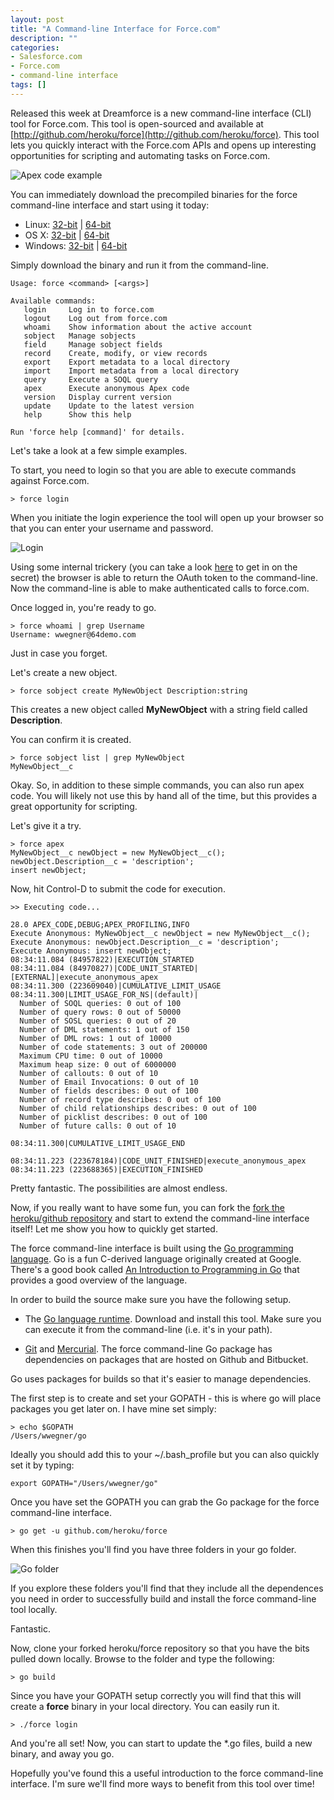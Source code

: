 ```yaml
---
layout: post
title: "A Command-line Interface for Force.com"
description: ""
categories:
- Salesforce.com
- Force.com
- command-line interface
tags: []
---
```


Released this week at Dreamforce is a new command-line interface (CLI) tool for Force.com. This tool is open-sourced and available at [http://github.com/heroku/force](http://github.com/heroku/force). This tool lets you quickly interact with the Force.com APIs and opens up interesting opportunities for scripting and automating tasks on Force.com.

![Apex code example](http://wadewegner.blob.core.windows.net/wordpress/2013-11-18-ApexCode.png)

You can immediately download the precompiled binaries for the force command-line interface and start using it today:

* Linux: [32-bit](https://godist.herokuapp.com/projects/heroku/force/releases/current/linux-386/force) | [64-bit](https://godist.herokuapp.com/projects/heroku/force/releases/current/linux-amd64/force)
* OS X: [32-bit](https://godist.herokuapp.com/projects/heroku/force/releases/current/darwin-386/force) | [64-bit](https://godist.herokuapp.com/projects/heroku/force/releases/current/darwin-amd64/force)
* Windows: [32-bit](https://godist.herokuapp.com/projects/heroku/force/releases/current/windows-386/force.exe) | [64-bit](https://godist.herokuapp.com/projects/heroku/force/releases/current/windows-amd64/force.exe)

Simply download the binary and run it from the command-line.

	Usage: force <command> [<args>]
	
	Available commands:
	   login     Log in to force.com
	   logout    Log out from force.com
	   whoami    Show information about the active account
	   sobject   Manage sobjects
	   field     Manage sobject fields
	   record    Create, modify, or view records
	   export    Export metadata to a local directory
	   import    Import metadata from a local directory
	   query     Execute a SOQL query
	   apex      Execute anonymous Apex code
	   version   Display current version
	   update    Update to the latest version
	   help      Show this help
	
	Run 'force help [command]' for details.

Let's take a look at a few simple examples.

To start, you need to login so that you are able to execute commands against Force.com.

	> force login

When you initiate the login experience the tool will open up your browser so that you can enter your username and password.

![Login](http://wadewegner.blob.core.windows.net/wordpress/2013-11-17-Login.png)

Using some internal trickery (you can take a look [here](https://github.com/heroku/force/blob/master/force.go#L374) to get in on the secret) the browser is able to return the OAuth token to the command-line. Now the command-line is able to make authenticated calls to force.com.

Once logged in, you're ready to go.

	> force whoami | grep Username
	Username: wwegner@64demo.com

Just in case you forget.

Let's create a new object.

	> force sobject create MyNewObject Description:string

This creates a new object called **MyNewObject** with a string field called **Description**.

You can confirm it is created.

	> force sobject list | grep MyNewObject
	MyNewObject__c

Okay. So, in addition to these simple commands, you can also run apex code. You will likely not use this by hand all of the time, but this provides a great opportunity for scripting.

Let's give it a try.

	> force apex
	MyNewObject__c newObject = new MyNewObject__c();
	newObject.Description__c = 'description';
	insert newObject;

Now, hit Control-D to submit the code for execution.

	>> Executing code...

	28.0 APEX_CODE,DEBUG;APEX_PROFILING,INFO
	Execute Anonymous: MyNewObject__c newObject = new MyNewObject__c();
	Execute Anonymous: newObject.Description__c = 'description';
	Execute Anonymous: insert newObject;
	08:34:11.084 (84957822)|EXECUTION_STARTED
	08:34:11.084 (84970827)|CODE_UNIT_STARTED|[EXTERNAL]|execute_anonymous_apex
	08:34:11.300 (223609040)|CUMULATIVE_LIMIT_USAGE
	08:34:11.300|LIMIT_USAGE_FOR_NS|(default)|
	  Number of SOQL queries: 0 out of 100
	  Number of query rows: 0 out of 50000
	  Number of SOSL queries: 0 out of 20
	  Number of DML statements: 1 out of 150
	  Number of DML rows: 1 out of 10000
	  Number of code statements: 3 out of 200000
	  Maximum CPU time: 0 out of 10000
	  Maximum heap size: 0 out of 6000000
	  Number of callouts: 0 out of 10
	  Number of Email Invocations: 0 out of 10
	  Number of fields describes: 0 out of 100
	  Number of record type describes: 0 out of 100
	  Number of child relationships describes: 0 out of 100
	  Number of picklist describes: 0 out of 100
	  Number of future calls: 0 out of 10

	08:34:11.300|CUMULATIVE_LIMIT_USAGE_END

	08:34:11.223 (223678184)|CODE_UNIT_FINISHED|execute_anonymous_apex
	08:34:11.223 (223688365)|EXECUTION_FINISHED

Pretty fantastic. The possibilities are almost endless.

Now, if you really want to have some fun, you can fork the [fork the heroku/github repository](https://github.com/heroku/force/fork) and start to extend the command-line interface itself! Let me show you how to quickly get started.

The force command-line interface is built using the [Go programming language](http://golang.org/). Go is a fun C-derived language originally created at Google. There's a good book called [An Introduction to Programming in Go](http://www.golang-book.com/) that provides a good overview of the language.

In order to build the source make sure you have the following setup.

* The [Go language runtime](http://golang.org/pkg/runtime/). Download and install this tool. Make sure you can execute it from the command-line (i.e. it's in your path).

* [Git](http://git-scm.com/downloads) and [Mercurial](http://mercurial.selenic.com/downloads/). The force command-line Go package has dependencies on packages that are hosted on Github and Bitbucket.

Go uses packages for builds so that it's easier to manage dependencies.

The first step is to create and set your GOPATH - this is where go will place packages you get later on. I have mine set simply:

	> echo $GOPATH
	/Users/wwegner/go

Ideally you should add this to your ~/.bash_profile but you can also quickly set it by typing:

	export GOPATH="/Users/wwegner/go"

Once you have set the GOPATH you can grab the Go package for the force command-line interface.

	> go get -u github.com/heroku/force

When this finishes you'll find you have three folders in your go folder.

![Go folder](http://wadewegner.blob.core.windows.net/wordpress/2013-11-18-GoFolder.png)

If you explore these folders you'll find that they include all the dependences you need in order to successfully build and install the force command-line tool locally.

Fantastic.

Now, clone your forked heroku/force repository so that you have the bits pulled down locally. Browse to the folder and type the following:

	> go build

Since you have your GOPATH setup correctly you will find that this will create a **force** binary in your local directory. You can easily run it.

	> ./force login

And you're all set! Now, you can start to update the *.go files, build a new binary, and away you go.

Hopefully you've found this a useful introduction to the force command-line interface. I'm sure we'll find more ways to benefit from this tool over time!
